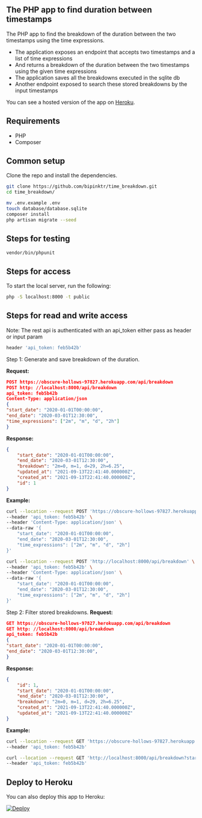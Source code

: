 ## The PHP app to find duration between timestamps

The PHP app to find the breakdown of the duration between the two timestamps using the time expressions.

- The application exposes an endpoint that accepts two timestamps and a list of time expressions
- And returns a breakdown of the duration between the two timestamps using the given time expressions
- The application saves all the breakdowns executed in the sqlite db
- Another endpoint exposed to search these stored breakdowns by the input timestamps

You can see a hosted version of the app on <a href="https://obscure-hollows-97827.herokuapp.com/" target="_blank">
Heroku</a>.

## Requirements

* PHP
* Composer

## Common setup

Clone the repo and install the dependencies.

``` bash
git clone https://github.com/bipinktr/time_breakdown.git
cd time_breakdown/
```

``` bash
mv .env.example .env
touch database/database.sqlite
composer install
php artisan migrate --seed
```

## Steps for testing

``` bash
vendor/bin/phpunit
```

## Steps for access

To start the local server, run the following:

``` bash
php -S localhost:8000 -t public
```

## Steps for read and write access

Note: The rest api is authenticated with an api_token either pass as header or input param

``` bash
header 'api_token: feb5b42b'
```

Step 1: Generate and save breakdown of the duration.

**Request:**

```json
POST https://obscure-hollows-97827.herokuapp.com/api/breakdown
POST http: //localhost:8000/api/breakdown
api_token: feb5b42b
Content-Type: application/json
{
"start_date": "2020-01-01T00:00:00",
"end_date": "2020-03-01T12:30:00",
"time_expressions": ["2m", "m", "d", "2h"]
}
```

**Response:**

```json
{
    "start_date": "2020-01-01T00:00:00",
    "end_date": "2020-03-01T12:30:00",
    "breakdown": "2m=0, m=1, d=29, 2h=6.25",
    "updated_at": "2021-09-13T22:41:40.000000Z",
    "created_at": "2021-09-13T22:41:40.000000Z",
    "id": 1
}
```

**Example:**

``` bash
curl --location --request POST 'https://obscure-hollows-97827.herokuapp.com/api/breakdown' \
--header 'api_token: feb5b42b' \
--header 'Content-Type: application/json' \
--data-raw '{
    "start_date": "2020-01-01T00:00:00",
    "end_date": "2020-03-01T12:30:00",
    "time_expressions": ["2m", "m", "d", "2h"]
}'
```

``` bash
curl --location --request POST 'http://localhost:8000/api/breakdown' \
--header 'api_token: feb5b42b' \
--header 'Content-Type: application/json' \
--data-raw '{
    "start_date": "2020-01-01T00:00:00",
    "end_date": "2020-03-01T12:30:00",
    "time_expressions": ["2m", "m", "d", "2h"]
}'
```

Step 2: Filter stored breakdowns.
**Request:**

```json
GET https://obscure-hollows-97827.herokuapp.com/api/breakdown
GET http: //localhost:8000/api/breakdown
api_token: feb5b42b
{
"start_date": "2020-01-01T00:00:00",
"end_date": "2020-03-01T12:30:00",
}
```

**Response:**

```json
{
    "id": 1,
    "start_date": "2020-01-01T00:00:00",
    "end_date": "2020-03-01T12:30:00",
    "breakdown": "2m=0, m=1, d=29, 2h=6.25",
    "created_at": "2021-09-13T22:41:40.000000Z",
    "updated_at": "2021-09-13T22:41:40.000000Z"
}
```

**Example:**

``` bash
curl --location --request GET 'https://obscure-hollows-97827.herokuapp.com/api/breakdown?start_date=2020-01-01T00:00:00&end_date=2020-03-01T12:30:00' \
--header 'api_token: feb5b42b'
```

``` bash
curl --location --request GET 'http://localhost:8000/api/breakdown?start_date=2020-01-01T00:00:00&end_date=2020-03-01T12:30:00' \
--header 'api_token: feb5b42b'
```

## Deploy to Heroku

You can also deploy this app to Heroku:

[![Deploy](https://www.herokucdn.com/deploy/button.svg)](https://heroku.com/deploy)
